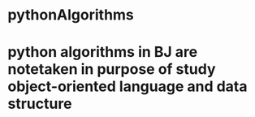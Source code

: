 # pythonAlgorithms

# python algorithms in BJ are notetaken in purpose of study object-oriented language and data structure
